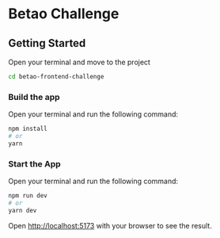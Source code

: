 # Betao Challenge

## Getting Started

Open your terminal and move to the project

```bash
cd betao-frontend-challenge
```

### Build the app

Open your terminal and run the following command:

```bash
npm install
# or
yarn
```

### Start the App

Open your terminal and run the following command:

```bash
npm run dev
# or
yarn dev
```

Open [http://localhost:5173](http://localhost:5173) with your browser to see the result.
